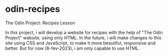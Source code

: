 # odin-recipes

The Odin Project: Recipes Lesson

In this project, i will develop a website for recipes with the help of "The Odin Project" website, using only HTML.
In the future, i will make changes to this site using CSS and JavaScript, to make it more beautiful, responsive and better. But for now (8-fev-2023), i am only capable to use HTML.
